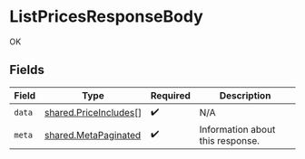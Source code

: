 # ListPricesResponseBody

OK


## Fields

| Field                                                                 | Type                                                                  | Required                                                              | Description                                                           |
| --------------------------------------------------------------------- | --------------------------------------------------------------------- | --------------------------------------------------------------------- | --------------------------------------------------------------------- |
| `data`                                                                | [shared.PriceIncludes](../../../sdk/models/shared/priceincludes.md)[] | :heavy_check_mark:                                                    | N/A                                                                   |
| `meta`                                                                | [shared.MetaPaginated](../../../sdk/models/shared/metapaginated.md)   | :heavy_check_mark:                                                    | Information about this response.                                      |